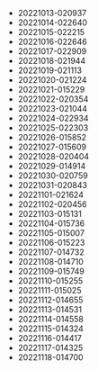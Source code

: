 
* 20221013-020937
* 20221014-022640
* 20221015-022215
* 20221016-022646
* 20221017-022909
* 20221018-021944
* 20221019-021113
* 20221020-021224
* 20221021-015229
* 20221022-020354
* 20221023-021044
* 20221024-022934
* 20221025-022303
* 20221026-015852
* 20221027-015609
* 20221028-020404
* 20221029-014914
* 20221030-020759
* 20221031-020843
* 20221101-021624
* 20221102-020456
* 20221103-015131
* 20221104-015736
* 20221105-015007
* 20221106-015223
* 20221107-014732
* 20221108-014710
* 20221109-015749
* 20221110-015255
* 20221111-015025
* 20221112-014655
* 20221113-014531
* 20221114-014558
* 20221115-014324
* 20221116-014417
* 20221117-014325
* 20221118-014700
